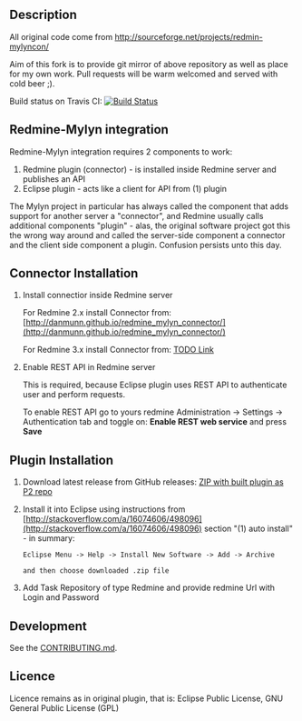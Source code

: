 
Description
-------------------------

All original code come from http://sourceforge.net/projects/redmin-mylyncon/

Aim of this fork is to provide git mirror of above repository as well as place for my own work.
Pull requests will be warm welcomed and served with cold beer ;).

Build status on Travis CI:
[![Build Status](https://travis-ci.org/ljader/redmine-mylyn-plugin.svg)](https://travis-ci.org/ljader/redmine-mylyn-plugin)

Redmine-Mylyn integration
-------------------------

Redmine-Mylyn integration requires 2 components to work:

1. Redmine plugin (connector) - is installed inside Redmine server and publishes an API
2. Eclipse plugin - acts like a client for API from (1) plugin

The Mylyn project in particular has always called the component that adds support for another server a "connector", 
and Redmine usually calls additional components "plugin" - alas, 
the original software project got this the wrong way around and called the server-side component a connector
and the client side component a plugin. Confusion persists unto this day.

Connector Installation
-------------------------

1. Install connectior inside Redmine server
    
    For Redmine 2.x install Connector from:
    [http://danmunn.github.io/redmine_mylyn_connector/](http://danmunn.github.io/redmine_mylyn_connector/)
     
    For Redmine 3.x install Connector from:
    [TODO Link](http://google.com)
     
2. Enable REST API in Redmine server

    This is required, because Eclipse plugin uses REST API to authenticate user and perform requests. 

    To enable REST API go to yours redmine Administration -> Settings -> Authentication tab and toggle on:
    **Enable REST web service** and press **Save**

Plugin Installation
-------------------------

1.  Download latest release from GitHub releases:
[ZIP with built plugin as P2 repo](https://github.com/ljader/redmine-mylyn-plugin/releases/latest)

2.  Install it into Eclipse using instructions from [http://stackoverflow.com/a/16074606/498096](http://stackoverflow.com/a/16074606/498096) section "(1) auto install" - in summary:

		Eclipse Menu -> Help -> Install New Software -> Add -> Archive

		and then choose downloaded .zip file

3. Add Task Repository of type Redmine and provide redmine Url with Login and Password

Development
-------------------------

See the [CONTRIBUTING.md](CONTRIBUTING.md).

Licence
-------------------------
Licence remains as in original plugin, that is:
Eclipse Public License, GNU General Public License (GPL)
